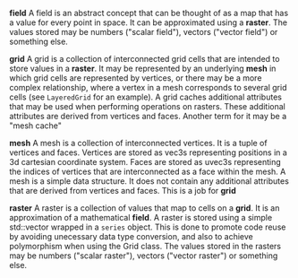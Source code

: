 **field** A field is an abstract concept that can be thought of as a map that has a value for every point in space. It can be approximated using a **raster**. The values stored may be numbers ("scalar field"), vectors ("vector field") or something else. 

**grid** A grid is a collection of interconnected grid cells that are intended to store values in a **raster**. It may be represented by an underlying **mesh** in which grid cells are represented by vertices, or there may be a more complex relationship, where a vertex in a mesh corresponds to several grid cells (see `LayeredGrid` for an example). A grid caches additional attributes that may be used when performing operations on rasters. These additional attributes are derived from vertices and faces. Another term for it may be a "mesh cache"

**mesh** A mesh is a collection of interconnected vertices. It is a tuple of vertices and faces. Vertices are stored as vec3s representing positions in a 3d cartesian coordinate system. Faces are stored as uvec3s representing the indices of vertices that are interconnected as a face within the mesh. A mesh is a simple data structure. It does not contain any additional attributes that are derived from vertices and faces. This is a job for **grid**

**raster** A raster is a collection of values that map to cells on a **grid**. It is an approximation of a mathematical **field**. A raster is stored using a simple std::vector wrapped in a `series` object. This is done to promote code reuse by avoiding unecessary data type conversion, and also to achieve polymorphism when using the Grid class. The values stored in the rasters may be numbers ("scalar raster"), vectors ("vector raster") or something else. 
